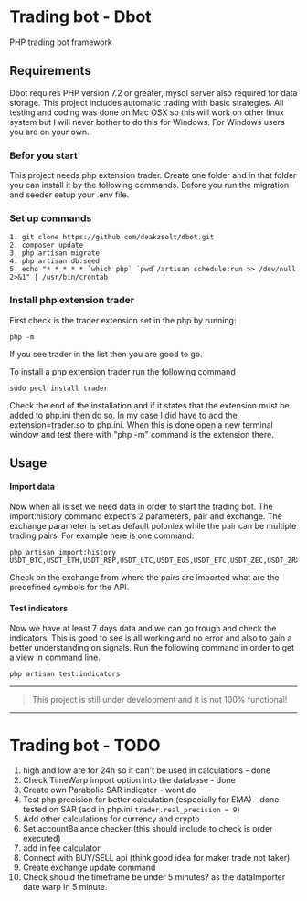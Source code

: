 # Trading bot - Dbot
PHP trading bot framework

## Requirements
Dbot requires PHP version 7.2 or greater, mysql server also required for data storage. 
This project includes automatic trading with basic strategies. All testing and coding was done on Mac OSX so this will work on other linux system but I will
never bother to do this for Windows. For Windows users you are on your own.

### Befor you start
This project needs php extension trader.
Create one folder and in that folder you can install it by the following commands.
Before you run the migration and seeder setup your .env file.

### Set up commands
```
1. git clone https://github.com/deakzsolt/dbot.git
2. composer update
3. php artisan migrate
4. php artisan db:seed
5. echo "* * * * * `which php` `pwd`/artisan schedule:run >> /dev/null 2>&1" | /usr/bin/crontab
``` 

### Install php extension trader
First check is the trader extension set in the php by running:
```
php -m
```
If you see trader in the list then you are good to go.

To install a php extension trader run the following command
```
sudo pecl install trader
```
Check the end of the installation and if it states that the extension must be added to php.ini then do so.
In my case I did have to add the extension=trader.so to php.ini.
When this is done open a new terminal window and test there with "php -m" command is the extension there.

## Usage

#### Import data
Now when all is set we need data in order to start the trading bot.
The import:history command expect's 2 parameters, pair and exchange. 
The exchange parameter is set as default poloniex while the pair can be multiple trading pairs.
For example here is one command:
```
php artisan import:history USDT_BTC,USDT_ETH,USDT_REP,USDT_LTC,USDT_EOS,USDT_ETC,USDT_ZEC,USDT_ZRX
```
Check on the exchange from where the pairs are imported what are the predefined symbols for the API.

#### Test indicators
Now we have at least 7 days data and we can go trough and check the indicators.
This is good to see is all working and no error and also to gain a better understanding on signals.
Run the following command in order to get a view in command line.
```
php artisan test:indicators
```
___
> This project is still under development and it is not 100% functional!
___

# Trading bot - TODO

1. high and low are for 24h so it can't be used in calculations - done
2. Check TimeWarp import option into the database - done
3. Create own Parabolic SAR indicator - wont do
4. Test php precision for better calculation (especially for EMA) - done tested on SAR (add in php.ini ```trader.real_precision = 9```)
5. Add other calculations for currency and crypto
6. Set accountBalance checker (this should include to check is order executed)
7. add in fee calculator
8. Connect with BUY/SELL api (think good idea for maker trade not taker)
9. Create exchange update command  
10. Check should the timeframe be under 5 minutes? as the dataImporter date warp in 5 minute.
